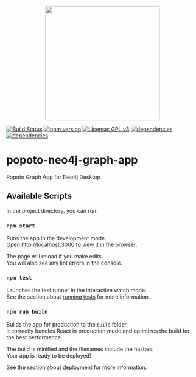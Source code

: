 <p align="center"><a href="https://popotojs.com" target="_blank"><img width="301"src="http://www.popotojs.com/logo.png"></a></p>

[![Build Status](https://travis-ci.org/Nhogs/popoto-neo4j-graph-app.svg?branch=master)](https://travis-ci.org/Nhogs/popoto-neo4j-graph-app)
[![npm version](https://img.shields.io/npm/v/popoto-neo4j-graph-app.svg)](https://www.npmjs.com/package/popoto-neo4j-graph-app)
[![License: GPL v3](https://img.shields.io/badge/License-GPL%20v3-blue.svg)](https://www.gnu.org/licenses/gpl-3.0)
[![dependencies](https://david-dm.org/Nhogs/popoto-neo4j-graph-app.svg)](https://david-dm.org/Nhogs/popoto-neo4j-graph-app)
[![dependencies](https://david-dm.org/Nhogs/popoto-neo4j-graph-app/dev-status.svg)](https://david-dm.org/Nhogs/popoto-neo4j-graph-app?type=dev)

# popoto-neo4j-graph-app
Popoto Graph App for Neo4j Desktop

## Available Scripts

In the project directory, you can run:

### `npm start`

Runs the app in the development mode.<br>
Open [http://localhost:3000](http://localhost:3000) to view it in the browser.

The page will reload if you make edits.<br>
You will also see any lint errors in the console.

### `npm test`

Launches the test runner in the interactive watch mode.<br>
See the section about [running tests](https://facebook.github.io/create-react-app/docs/running-tests) for more information.

### `npm run build`

Builds the app for production to the `build` folder.<br>
It correctly bundles React in production mode and optimizes the build for the best performance.

The build is minified and the filenames include the hashes.<br>
Your app is ready to be deployed!

See the section about [deployment](https://facebook.github.io/create-react-app/docs/deployment) for more information.
